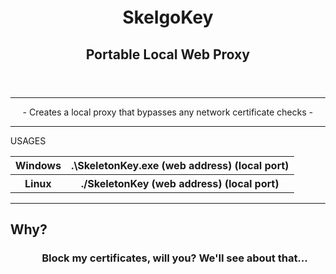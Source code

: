 <header>
<h1 style="text-align: center;">SkelgoKey</h1>
<h2 style="text-align: center;">Portable Local Web Proxy</h2>
</header>
<body style="margin: 5px">
<hr>
<div style="text-align: center">
 - Creates a local proxy that bypasses any network certificate checks -
</div>
<hr>
<div>
<table>
<thead>USAGES</thead>
<tr>
    <th>Windows</th>
    <th>.\SkeletonKey.exe (web address) (local port)</th>
</tr>
<tr>
    <th>Linux</th>
    <th>./SkeletonKey (web address) (local port)</th>
</tr>
</table>
</div>
<hr>
<h2>Why?</h2>
<h3 style="margin-left: 10%;">Block my certificates, will you? We'll see about that...</h3>
</body>